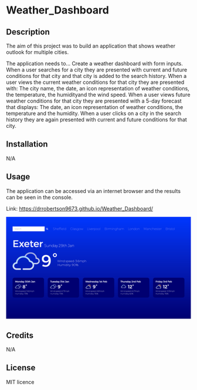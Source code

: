 # Weather_Dashboard

## Description
The aim of this project was to build an application that shows weather outlook for multiple cities.

The application needs to...
Create a weather dashboard with form inputs.
When a user searches for a city they are presented with current and future conditions for that city and that city is added to the search history.
When a user views the current weather conditions for that city they are presented with: The city name, the date, an icon representation of weather conditions, the temperature, the humidityand the wind speed.
When a user views future weather conditions for that city they are presented with a 5-day forecast that displays: The date, an icon representation of weather conditions, the temperature and the humidity.
When a user clicks on a city in the search history they are again presented with current and future conditions for that city.

## Installation

N/A

## Usage

The application can be accessed via an internet browser and the results can be seen in the console.

Link: https://drrobertson9673.github.io/Weather_Dashboard/

![screenshot of the application results](assets/images/screenshot.png)

## Credits

N/A

## License

MIT licence